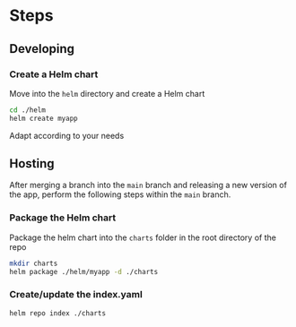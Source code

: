 # Steps

## Developing

### Create a Helm chart

Move into the `helm` directory and create a Helm chart

```bash
cd ./helm
helm create myapp
```

Adapt according to your needs

## Hosting

After merging a branch into the `main` branch and releasing a new version of the app, perform the following steps within the `main` branch.

### Package the Helm chart

Package the helm chart into the `charts` folder in the root directory of the repo

```bash
mkdir charts
helm package ./helm/myapp -d ./charts
```

### Create/update the index.yaml

```bash
helm repo index ./charts
```
